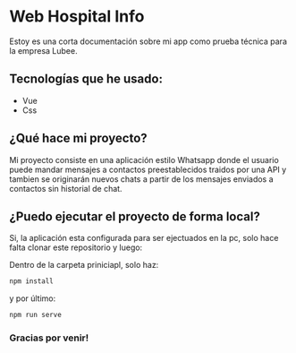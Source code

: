 # Web Hospital Info

Estoy es una corta documentación sobre mi app como prueba técnica para la empresa Lubee.

## Tecnologías que he usado:

- Vue
- Css

## ¿Qué hace mi proyecto?

Mi proyecto consiste en una aplicación estilo Whatsapp donde el usuario puede mandar mensajes a contactos preestablecidos traidos por una API y tambien se originarán nuevos chats a partir de los mensajes enviados a contactos sin historial de chat.

## ¿Puedo ejecutar el proyecto de forma local?

Si, la aplicación esta configurada para ser ejectuados en la pc, solo hace falta clonar este repositorio y luego:

Dentro de la carpeta priniciapl, solo haz:

```bash
npm install
```

y por último:

```bash
npm run serve
```

### Gracias por venir!
